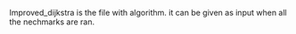 Improved_dijkstra is the file with algorithm.
it can be given as input when all the nechmarks are ran.
